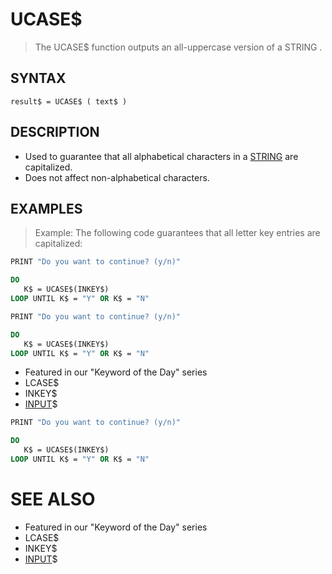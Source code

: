 # UCASE$
> The UCASE$ function outputs an all-uppercase version of a STRING .

## SYNTAX
`result$ = UCASE$ ( text$ )`

## DESCRIPTION
* Used to guarantee that all alphabetical characters in a [STRING](STRING.md) are capitalized.
* Does not affect non-alphabetical characters.


## EXAMPLES
> Example: The following code guarantees that all letter key entries are capitalized:

```vb
PRINT "Do you want to continue? (y/n)"

DO
   K$ = UCASE$(INKEY$)
LOOP UNTIL K$ = "Y" OR K$ = "N"
```


```vb
PRINT "Do you want to continue? (y/n)"

DO
   K$ = UCASE$(INKEY$)
LOOP UNTIL K$ = "Y" OR K$ = "N"
```

* Featured in our "Keyword of the Day" series
* LCASE$
* INKEY$
* [INPUT](INPUT.md)$

```vb
PRINT "Do you want to continue? (y/n)"

DO
   K$ = UCASE$(INKEY$)
LOOP UNTIL K$ = "Y" OR K$ = "N"
```



# SEE ALSO
* Featured in our "Keyword of the Day" series
* LCASE$
* INKEY$
* [INPUT](INPUT.md)$

